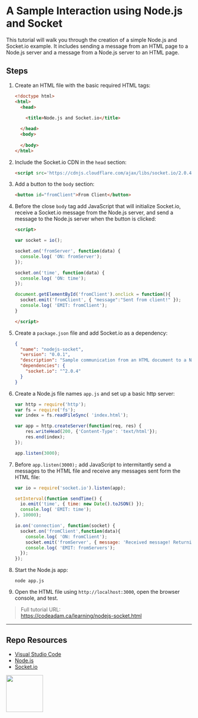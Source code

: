 # A Sample Interaction using Node.js and Socket

This tutorial will walk you through the creation of a simple Node.js and Socket.io example. It includes sending a message from an HTML page to a Node.js server and a message from a Node.js server to an HTML page. 

## Steps

1. Create an HTML file with the basic required HTML tags:

    ```html
    <!doctype html>
    <html>
      <head>
        
        <title>Node.js and Socket.io</title>
    
      </head>
      <body> 
           
      </body>
    </html>
    ```

2. Include the Socket.io CDN in the `head` section:

    ```html
    <script src='https://cdnjs.cloudflare.com/ajax/libs/socket.io/2.0.4/socket.io.js'></script>
    ```

3. Add a button to the `body` section:

    ```html
    <button id="fromClient">From Client</button>
    ```

4. Before the close `body` tag add JavaScript that will initialize Socket.io, receive a Socket.io message from the Node.js server, and send a message to the Node.js server when the button is clicked:
    
    ```html
    <script>
    
    var socket = io();
    
    socket.on('fromServer', function(data) {
      console.log( 'ON: fromServer');
    });
    
    socket.on('time', function(data) {
      console.log( 'ON: time');
    });
    
    document.getElementById('fromClient').onclick = function(){
      socket.emit('fromClient', { "message":"Sent from client!" });
      console.log( 'EMIT: fromClient');
    }
    
    </script>
    ```

5. Create a `package.json` file and add Socket.io as a dependency:

    ```json
    {
      "name": "nodejs-socket",
      "version": "0.0.1",
      "description": "Sample communication from an HTML document to a Node.js server using Socket.io.",
      "dependencies": {
        "socket.io": "^2.0.4"
      }
    }
    ```

6. Create a Node.js file names `app.js` and set up a basic http server:

    ```javascript
    var http = require('http');
    var fs = require('fs');
    var index = fs.readFileSync( 'index.html');
    
    var app = http.createServer(function(req, res) {
        res.writeHead(200, {'Content-Type': 'text/html'});
        res.end(index);
    });
    
    app.listen(3000);
    ```

7. Before `app.listen(3000);` add JavaScript to intermitantly send a messages to the HTML file and receive any messages sent form the HTML file:

    ```javascript
    var io = require('socket.io').listen(app);
    
    setInterval(function sendTime() {
      io.emit('time', { time: new Date().toJSON() });
      console.log( 'EMIT: time');
    }, 10000);
    
    io.on('connection', function(socket) {
      socket.on('fromClient',function(data){
        console.log( 'ON: fromClient');
        socket.emit('fromServer', { message: 'Received message! Returning message!!' });
        console.log( 'EMIT: fromServers');
      });
    });
    ```

8. Start the Node.js app:

    ```
    node app.js
    ```

9. Open the HTML file using `http://localhost:3000`, open the browser console, and test.

> Full tutorial URL:  
> https://codeadam.ca/learning/nodejs-socket.html

***

## Repo Resources

* [Visual Studio Code](https://code.visualstudio.com/)
* [Node.js](https://nodejs.org/en/)
* [Socket.io](https://socket.io/)

<a href="https://codeadam.ca">
<img src="https://codeadam.ca/images/code-block.png" width="100">
</a>
